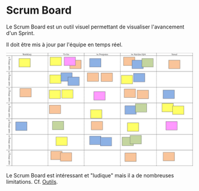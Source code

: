 # Scrum Board

Le Scrum Board est un outil visuel permettant de visualiser l'avancement d'un Sprint.

Il doit être mis à jour par l'équipe en temps réel.

![Scrum Board](../../.gitbook/assets/scrum-board.png)

Le Scrum Board est intéressant et "ludique" mais il a de nombreuses limitations. Cf. [Outils](../../outils.md).

